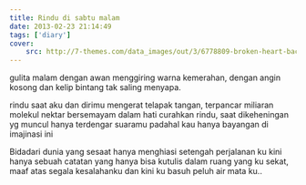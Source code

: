 ```yaml
---
title: Rindu di sabtu malam
date: 2013-02-23 21:14:49
tags: ['diary']
cover: 
    src: http://7-themes.com/data_images/out/3/6778809-broken-heart-background.jpg
---
```


gulita malam dengan awan menggiring warna kemerahan, dengan angin kosong dan kelip bintang tak saling menyapa.

rindu saat aku dan dirimu mengerat telapak tangan,
terpancar miliaran molekul nektar bersemayam dalam hati curahkan rindu, saat dikeheningan yg muncul hanya terdengar suaramu padahal kau hanya bayangan di imajinasi ini

Bidadari dunia yang sesaat hanya menghiasi setengah perjalanan ku kini hanya sebuah catatan yang hanya bisa kutulis dalam ruang yang ku sekat, maaf atas segala kesalahanku dan kini ku basuh peluh air mata ku..
